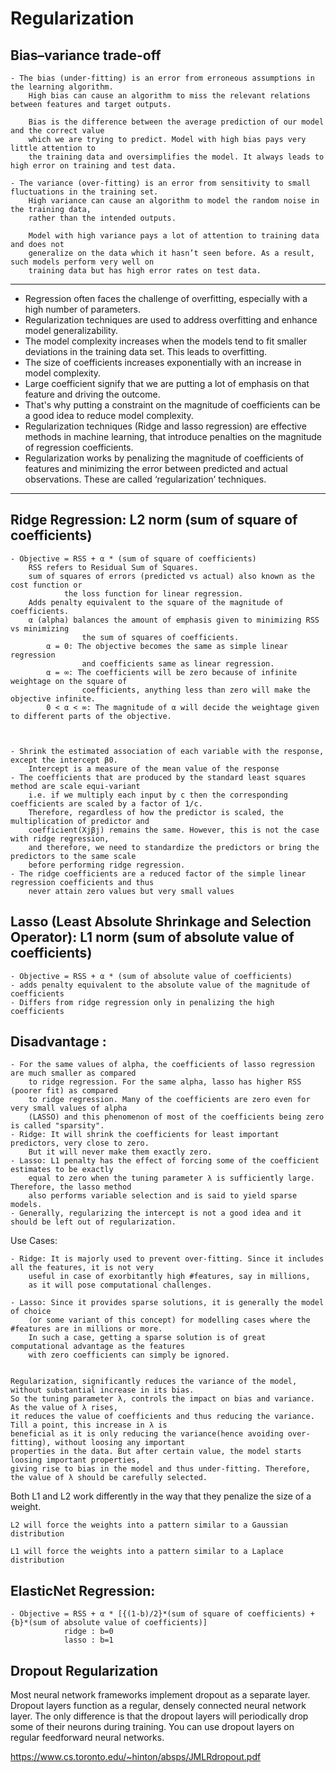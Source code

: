 # Regularization

## Bias–variance trade-off

	- The bias (under-fitting) is an error from erroneous assumptions in the learning algorithm. 
		High bias can cause an algorithm to miss the relevant relations between features and target outputs.
		
		Bias is the difference between the average prediction of our model and the correct value 
		which we are trying to predict. Model with high bias pays very little attention to 
		the training data and oversimplifies the model. It always leads to high error on training and test data.
			
	- The variance (over-fitting) is an error from sensitivity to small fluctuations in the training set. 
		High variance can cause an algorithm to model the random noise in the training data, 
		rather than the intended outputs.
		
		Model with high variance pays a lot of attention to training data and does not 
		generalize on the data which it hasn’t seen before. As a result, such models perform very well on 
		training data but has high error rates on test data.
		
------------------------------------------------------------------------------------------------------------------------------
- Regression often faces the challenge of overfitting, especially with a high number of parameters.
- Regularization techniques are used to address overfitting and enhance model generalizability.
- The model complexity increases when the models tend to fit smaller deviations in the training data set. This leads to overfitting.
- The size of coefficients increases exponentially with an increase in model complexity.
- Large coefficient signify that we are putting a lot of emphasis on that feature and driving the outcome.
- That's why putting a constraint on the magnitude of coefficients can be a good idea to reduce model complexity.
- Regularization techniques (Ridge and lasso regression) are effective methods in machine learning, that introduce penalties on the magnitude of regression coefficients.
- Regularization works by penalizing the magnitude of coefficients of features and minimizing the error between predicted and actual observations. These are called ‘regularization’ techniques. 

------------------------------------------------------------------------------------------------------------------------------

## Ridge Regression: L2 norm (sum of square of coefficients)
	- Objective = RSS + α * (sum of square of coefficients) 
		RSS refers to Residual Sum of Squares. 
		sum of squares of errors (predicted vs actual) also known as the cost function or 
				the loss function for linear regression. 
		Adds penalty equivalent to the square of the magnitude of coefficients.
		α (alpha) balances the amount of emphasis given to minimizing RSS vs minimizing 
					the sum of squares of coefficients.
			α = 0: The objective becomes the same as simple linear regression 
					and coefficients same as linear regression.
			α = ∞: The coefficients will be zero because of infinite weightage on the square of 
					coefficients, anything less than zero will make the objective infinite.
			0 < α < ∞: The magnitude of α will decide the weightage given to different parts of the objective.
        

  
	- Shrink the estimated association of each variable with the response, except the intercept β0. 
		Intercept is a measure of the mean value of the response
	- The coefficients that are produced by the standard least squares method are scale equi-variant 
		i.e. if we multiply each input by c then the corresponding coefficients are scaled by a factor of 1/c. 
		Therefore, regardless of how the predictor is scaled, the multiplication of predictor and 
		coefficient(Xjβj) remains the same. However, this is not the case with ridge regression, 
		and therefore, we need to standardize the predictors or bring the predictors to the same scale 
		before performing ridge regression.
	- The ridge coefficients are a reduced factor of the simple linear regression coefficients and thus 
		never attain zero values but very small values

## Lasso (Least Absolute Shrinkage and Selection Operator): L1 norm (sum of absolute value of coefficients)
	- Objective = RSS + α * (sum of absolute value of coefficients)
	- adds penalty equivalent to the absolute value of the magnitude of coefficients 
	- Differs from ridge regression only in penalizing the high coefficients
		
## Disadvantage :
	- For the same values of alpha, the coefficients of lasso regression are much smaller as compared 
		to ridge regression. For the same alpha, lasso has higher RSS (poorer fit) as compared 
		to ridge regression. Many of the coefficients are zero even for very small values of alpha 
		(LASSO) and this phenomenon of most of the coefficients being zero is called "sparsity".
	- Ridge: It will shrink the coefficients for least important predictors, very close to zero. 
		But it will never make them exactly zero. 
	- Lasso: L1 penalty has the effect of forcing some of the coefficient estimates to be exactly 
		equal to zero when the tuning parameter λ is sufficiently large. Therefore, the lasso method 
		also performs variable selection and is said to yield sparse models.
	- Generally, regularizing the intercept is not a good idea and it should be left out of regularization.
	
Use Cases:

	- Ridge: It is majorly used to prevent over-fitting. Since it includes all the features, it is not very 
		useful in case of exorbitantly high #features, say in millions, 
		as it will pose computational challenges.
	
	- Lasso: Since it provides sparse solutions, it is generally the model of choice 
		(or some variant of this concept) for modelling cases where the #features are in millions or more. 
		In such a case, getting a sparse solution is of great computational advantage as the features 
		with zero coefficients can simply be ignored.
	

	Regularization, significantly reduces the variance of the model, without substantial increase in its bias. 
	So the tuning parameter λ, controls the impact on bias and variance. As the value of λ rises, 
	it reduces the value of coefficients and thus reducing the variance. Till a point, this increase in λ is 
	beneficial as it is only reducing the variance(hence avoiding over-fitting), without loosing any important 
	properties in the data. But after certain value, the model starts loosing important properties, 
	giving rise to bias in the model and thus under-fitting. Therefore, the value of λ should be carefully selected.


Both L1 and L2 work differently in the way that they penalize the size of a weight. 

	L2 will force the weights into a pattern similar to a Gaussian distribution
	
	L1 will force the weights into a pattern similar to a Laplace distribution
	

## ElasticNet Regression:
	- Objective = RSS + α * [{(1-b)/2}*(sum of square of coefficients) + {b}*(sum of absolute value of coefficients)]
				ridge : b=0
				lasso : b=1

## Dropout Regularization

Most neural network frameworks implement dropout as a separate layer. Dropout layers function as a regular, densely connected neural network layer. The only difference is that the dropout layers will periodically drop some of their neurons during training. You can use dropout layers on regular feedforward neural networks.

https://www.cs.toronto.edu/~hinton/absps/JMLRdropout.pdf
